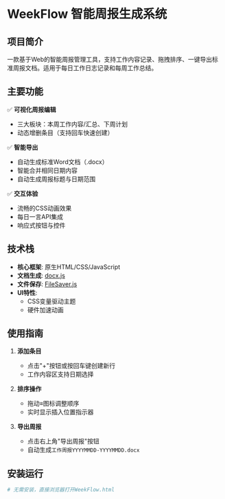 # WeekFlow 智能周报生成系统

## 项目简介
一款基于Web的智能周报管理工具，支持工作内容记录、拖拽排序、一键导出标准周报文档。适用于每日工作日志记录和每周工作总结。

## 主要功能
✅ **可视化周报编辑**  
- 三大板块：本周工作内容/汇总、下周计划  
- 动态增删条目（支持回车快速创建）

✅ **智能导出**  
- 自动生成标准Word文档（.docx）  
- 智能合并相同日期内容  
- 自动生成周报标题与日期范围

✅ **交互体验**  
- 流畅的CSS动画效果  
- 每日一言API集成  
- 响应式按钮与控件

## 技术栈
- **核心框架**: 原生HTML/CSS/JavaScript
- **文档生成**: [docx.js](https://docx.js.org/)
- **文件保存**: [FileSaver.js](https://github.com/eligrey/FileSaver.js)
- **UI特性**: 
  - CSS变量驱动主题
  - 硬件加速动画

## 使用指南
1. **添加条目**  
   - 点击"+"按钮或按回车键创建新行
   - 工作内容区支持日期选择

2. **排序操作**  
   - 拖动≡图标调整顺序
   - 实时显示插入位置指示器

3. **导出周报**  
   - 点击右上角"导出周报"按钮
   - 自动生成`工作周报YYYYMMDD-YYYYMMDD.docx`

## 安装运行
```bash
# 无需安装，直接浏览器打开WeekFlow.html